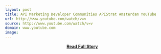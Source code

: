 ```yaml
---
layout: post
title: API Marketing Developer Communities APIStrat Amsterdam YouTube
url: http://www.youtube.com/watch/v=v
source: http://www.youtube.com/watch/v=v
domain: www.youtube.com
image: 
---
```


<p></p>
<center><p><a href="http://www.youtube.com/watch/v=v" style='padding:25px; font-sze:18px; font-weight: bold;'>Read Full Story</a></p></center>
